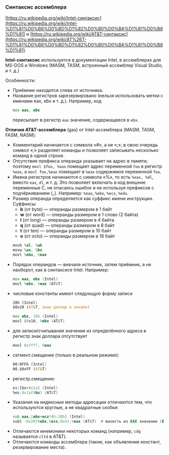 ### Синтаксис ассемблера

[https://ru.wikipedia.org/wiki/Intel-синтаксис](https://ru.wikipedia.org/wiki/Intel-%D1%81%D0%B8%D0%BD%D1%82%D0%B0%D0%BA%D1%81%D0%B8%D1%81) и [https://ru.wikipedia.org/wiki/AT&T-синтаксис](https://ru.wikipedia.org/wiki/AT%26T-%D1%81%D0%B8%D0%BD%D1%82%D0%B0%D0%BA%D1%81%D0%B8%D1%81)

**Intel-синтаксис** используется в документации Intel, в ассемблерах для MS-DOS и Windows (MASM, TASM, встроенный ассемблер Visual Studio, и т. д.)

Особенности:

* Приёмник находится слева от источника.
* Название регистров зарезервировано (нельзя использовать метки с именами eax, ebx и т. д.). Например, код
  ```asm
  mov eax, ebx
  ```
  пересылает в регистр `eax` значение, содержащееся в `ebx`.

**Отличия AT&T-ассемблера** (gas) от Intel-ассемблера (MASM, TASM, FASM, NASM):

* Комментарий начинается с символа «#», а не «;»; в свою очередь символ «;» разделяет команды и позволяет записывать несколько команд в одной строке.
* Отсутствие префикса операнда указывает на адрес в памяти; поэтому `movl $foo, %eax` помещает адрес переменной `foo` в регистр `%eax`, а `movl foo,%eax` помещает в `%eax` содержимое переменной `foo`.
* Имена регистров начинаются с символа «%», то есть `%eax, %dl`, вместо `eax`, `dl`, и т. д. Это позволяет включать в код внешние переменные C, не опасаясь ошибок и не используя префиксов с подчёркиванием (_). Например: `%eax`, `%ebx`, `%ecx`, `%edx`.
* Размер операнда определяется как суффикс имени инструкции. Суффиксы:
  * **b** (от byte) — операнды размером в 1 байт
  * **w** (от word) — операнды размером в 1 слово (2 байта)
  * **l** (от long) — операнды размером в 4 байта
  * **q** (от quad) — операнды размером в 8 байт
  * **t** (от ten) — операнды размером в 10 байт
  * **o** (от octo) — операнды размером в 16 байт
  ```asm
  movb %al, %ah
  movw %ax, %bx
  movl %ebx, %eax
  ```
* Порядок операндов — вначале источник, затем приёмник, а не наоборот, как в синтаксисе Intel. Например:
  ```asm
  mov eax, ebx (Intel)
  movl %ebx, %eax (AT&T)
  ```
* числовые константы имеют следующую форму записи
  ```asm
  20h (Intel)
  $0x20 (AT&T, знак доллар в начале)

  mov ebx, 10h (Intel)
  movl $0x10, %ebx (AT&T)
  ```
* для записи/считывания значения из определённого адреса в регистр знак доллара отсутствует
  ```asm
  movl 0xffff, %eax
  ```
* сегмент.смещение (только в реальном режиме):
  ```asm
  00:0FFh (Intel)
  00.$0xFF (AT&T)
  ```
* регистр.смещение:
  ```asm
  es:[bx+0x1a] (Intel)
  %es.0x1a(%bx) (AT&T)
  ```
* Указания на индексные методы адресации отличаются тем, что используются круглые, а не квадратные скобки:
  ```asm
  sub eax,[ebx+ecx*4h-20h] (Intel)
  subl -0x20(%ebx,%ecx,0x4),%eax (AT&T)  # вычесть из EAX значение (ECX * 4) + EBX - 32
  ```
* Отличаются мнемоники некоторых команд (например, `cdq` называется `cltd` в AT&T).
* Отличаются команды ассемблера (такие, как объявление констант, резервирование места).
